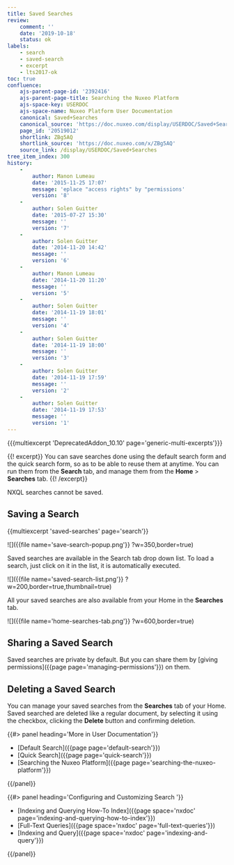 ```yaml
---
title: Saved Searches
review:
    comment: ''
    date: '2019-10-18'
    status: ok
labels:
    - search
    - saved-search
    - excerpt
    - lts2017-ok
toc: true
confluence:
    ajs-parent-page-id: '2392416'
    ajs-parent-page-title: Searching the Nuxeo Platform
    ajs-space-key: USERDOC
    ajs-space-name: Nuxeo Platform User Documentation
    canonical: Saved+Searches
    canonical_source: 'https://doc.nuxeo.com/display/USERDOC/Saved+Searches'
    page_id: '20519012'
    shortlink: ZBg5AQ
    shortlink_source: 'https://doc.nuxeo.com/x/ZBg5AQ'
    source_link: /display/USERDOC/Saved+Searches
tree_item_index: 300
history:
    -
        author: Manon Lumeau
        date: '2015-11-25 17:07'
        message: 'eplace "access rights" by "permissions'
        version: '8'
    -
        author: Solen Guitter
        date: '2015-07-27 15:30'
        message: ''
        version: '7'
    -
        author: Solen Guitter
        date: '2014-11-20 14:42'
        message: ''
        version: '6'
    -
        author: Manon Lumeau
        date: '2014-11-20 11:20'
        message: ''
        version: '5'
    -
        author: Solen Guitter
        date: '2014-11-19 18:01'
        message: ''
        version: '4'
    -
        author: Solen Guitter
        date: '2014-11-19 18:00'
        message: ''
        version: '3'
    -
        author: Solen Guitter
        date: '2014-11-19 17:59'
        message: ''
        version: '2'
    -
        author: Solen Guitter
        date: '2014-11-19 17:53'
        message: ''
        version: '1'
---
```


{{{multiexcerpt 'DeprecatedAddon_10.10' page='generic-multi-excerpts'}}}

{{! excerpt}}
You can save searches done using the default search form and the quick search form, so as to be able to reuse them at anytime. You can run them from the **Search** tab, and manage them from the **Home** > **Searches** tab.
{{! /excerpt}}

NXQL searches cannot be saved.

## Saving a Search

{{multiexcerpt 'saved-searches' page='search'}}

![]({{file name='save-search-popup.png'}} ?w=350,border=true)

Saved searches are available in the Search tab drop down list. To load a search, just click on it in the list, it is automatically executed.

![]({{file name='saved-search-list.png'}} ?w=200,border=true,thumbnail=true)

All your saved searches are also available from your Home in the **Searches** tab.

![]({{file name='home-searches-tab.png'}} ?w=600,border=true)

## Sharing a Saved Search

Saved searches are private by default. But you can share them by [giving permissions]({{page page='managing-permissions'}}) on them.

## Deleting a Saved Search

You can manage your saved searches from the **Searches** tab of your Home. Saved searched are deleted like a regular document, by selecting it using the checkbox, clicking the **Delete** button and confirming deletion.


<div class="row" data-equalizer data-equalize-on="medium">
<div class="column medium-6">
{{#> panel heading='More in User Documentation'}}

- [Default Search]({{page page='default-search'}})
- [Quick Search]({{page page='quick-search'}})
- [Searching the Nuxeo Platform]({{page page='searching-the-nuxeo-platform'}})

{{/panel}}
</div>
<div class="column medium-6">
{{#> panel heading='Configuring and Customizing Search '}}

- [Indexing and Querying How-To Index]({{page space='nxdoc' page='indexing-and-querying-how-to-index'}})
- [Full-Text Queries]({{page space='nxdoc' page='full-text-queries'}})
- [Indexing and Query]({{page space='nxdoc' page='indexing-and-query'}})

{{/panel}}
</div>
</div>
